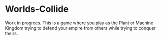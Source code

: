 # Worlds-Collide

Work in progrees.
This is a game where you play as the Plant or Machine Kingdom trying to defend your empire from others while trying to conquer theirs.

